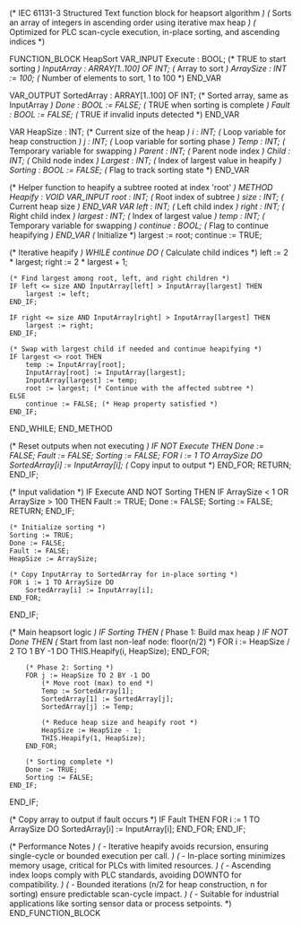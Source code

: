 (* IEC 61131-3 Structured Text function block for heapsort algorithm *)
(* Sorts an array of integers in ascending order using iterative max heap *)
(* Optimized for PLC scan-cycle execution, in-place sorting, and ascending indices *)

FUNCTION_BLOCK HeapSort
VAR_INPUT
    Execute : BOOL; (* TRUE to start sorting *)
    InputArray : ARRAY[1..100] OF INT; (* Array to sort *)
    ArraySize : INT := 100; (* Number of elements to sort, 1 to 100 *)
END_VAR

VAR_OUTPUT
    SortedArray : ARRAY[1..100] OF INT; (* Sorted array, same as InputArray *)
    Done : BOOL := FALSE; (* TRUE when sorting is complete *)
    Fault : BOOL := FALSE; (* TRUE if invalid inputs detected *)
END_VAR

VAR
    HeapSize : INT; (* Current size of the heap *)
    i : INT; (* Loop variable for heap construction *)
    j : INT; (* Loop variable for sorting phase *)
    Temp : INT; (* Temporary variable for swapping *)
    Parent : INT; (* Parent node index *)
    Child : INT; (* Child node index *)
    Largest : INT; (* Index of largest value in heapify *)
    Sorting : BOOL := FALSE; (* Flag to track sorting state *)
END_VAR

(* Helper function to heapify a subtree rooted at index 'root' *)
METHOD Heapify : VOID
VAR_INPUT
    root : INT; (* Root index of subtree *)
    size : INT; (* Current heap size *)
END_VAR
VAR
    left : INT; (* Left child index *)
    right : INT; (* Right child index *)
    largest : INT; (* Index of largest value *)
    temp : INT; (* Temporary variable for swapping *)
    continue : BOOL; (* Flag to continue heapifying *)
END_VAR
(* Initialize *)
largest := root;
continue := TRUE;

(* Iterative heapify *)
WHILE continue DO
    (* Calculate child indices *)
    left := 2 * largest;
    right := 2 * largest + 1;
    
    (* Find largest among root, left, and right children *)
    IF left <= size AND InputArray[left] > InputArray[largest] THEN
        largest := left;
    END_IF;
    
    IF right <= size AND InputArray[right] > InputArray[largest] THEN
        largest := right;
    END_IF;
    
    (* Swap with largest child if needed and continue heapifying *)
    IF largest <> root THEN
        temp := InputArray[root];
        InputArray[root] := InputArray[largest];
        InputArray[largest] := temp;
        root := largest; (* Continue with the affected subtree *)
    ELSE
        continue := FALSE; (* Heap property satisfied *)
    END_IF;
END_WHILE;
END_METHOD

(* Reset outputs when not executing *)
IF NOT Execute THEN
    Done := FALSE;
    Fault := FALSE;
    Sorting := FALSE;
    FOR i := 1 TO ArraySize DO
        SortedArray[i] := InputArray[i]; (* Copy input to output *)
    END_FOR;
    RETURN;
END_IF;

(* Input validation *)
IF Execute AND NOT Sorting THEN
    IF ArraySize < 1 OR ArraySize > 100 THEN
        Fault := TRUE;
        Done := FALSE;
        Sorting := FALSE;
        RETURN;
    END_IF;
    
    (* Initialize sorting *)
    Sorting := TRUE;
    Done := FALSE;
    Fault := FALSE;
    HeapSize := ArraySize;
    
    (* Copy InputArray to SortedArray for in-place sorting *)
    FOR i := 1 TO ArraySize DO
        SortedArray[i] := InputArray[i];
    END_FOR;
END_IF;

(* Main heapsort logic *)
IF Sorting THEN
    (* Phase 1: Build max heap *)
    IF NOT Done THEN
        (* Start from last non-leaf node: floor(n/2) *)
        FOR i := HeapSize / 2 TO 1 BY -1 DO
            THIS.Heapify(i, HeapSize);
        END_FOR;
        
        (* Phase 2: Sorting *)
        FOR j := HeapSize TO 2 BY -1 DO
            (* Move root (max) to end *)
            Temp := SortedArray[1];
            SortedArray[1] := SortedArray[j];
            SortedArray[j] := Temp;
            
            (* Reduce heap size and heapify root *)
            HeapSize := HeapSize - 1;
            THIS.Heapify(1, HeapSize);
        END_FOR;
        
        (* Sorting complete *)
        Done := TRUE;
        Sorting := FALSE;
    END_IF;
END_IF;

(* Copy array to output if fault occurs *)
IF Fault THEN
    FOR i := 1 TO ArraySize DO
        SortedArray[i] := InputArray[i];
    END_FOR;
END_IF;

(* Performance Notes *)
(* - Iterative heapify avoids recursion, ensuring single-cycle or bounded execution per call. *)
(* - In-place sorting minimizes memory usage, critical for PLCs with limited resources. *)
(* - Ascending index loops comply with PLC standards, avoiding DOWNTO for compatibility. *)
(* - Bounded iterations (n/2 for heap construction, n for sorting) ensure predictable scan-cycle impact. *)
(* - Suitable for industrial applications like sorting sensor data or process setpoints. *)
END_FUNCTION_BLOCK
